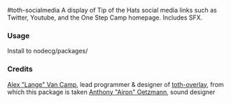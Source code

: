 #toth-socialmedia
A display of Tip of the Hats social media links such as Twitter, Youtube, and the One Step Camp homepage. Includes SFX.

### Usage
Install to nodecg/packages/

### Credits
[Alex "Lange" Van Camp](http://alexvan.camp), lead programmer & designer of [toth-overlay](https://github.com/Langeh/toth-overlay), from which this package is taken
[Anthony "Airon" Oetzmann](http://aironaudio.weebly.com/), sound designer  